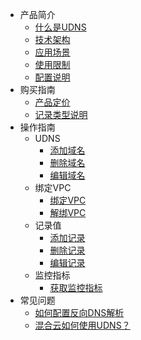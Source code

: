  
* 产品简介
    * [什么是UDNS](/udns/intro/whatisudns)
    * [技术架构](/udns/intro/architecture)
    * [应用场景](/udns/intro/apply)
    * [使用限制](/udns/intro/limit)
    * [配置说明](/udns/intro/config)
* 购买指南
    * [产品定价](/udns/fast/price)
    * [记录类型说明](/udns/fast/rrtype)
* 操作指南
    * UDNS
        * [添加域名](/udns/guide/udns/createudns)
        * [删除域名](/udns/guide/udns/deleteudns)
        * [编辑域名](/udns/guide/udns/editudns)
    * 绑定VPC
        * [绑定VPC](/udns/guide/vpc/bindvpc)
        * [解绑VPC](/udns/guide/vpc/unbindvpc)
    * 记录值
        * [添加记录](/udns/guide/record/addrecord)
        * [删除记录](/udns/guide/record/deleterecord)
        * [编辑记录](/udns/guide/record/editrecord)
    * 监控指标
        * [获取监控指标](/udns/guide/monitor/getmonitoring)
* 常见问题
    * [如何配置反向DNS解析](/udns/faq/ptr)
    * [混合云如何使用UDNS？](/udns/faq/hybrid) 


